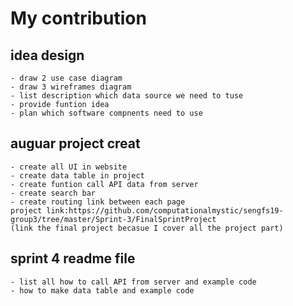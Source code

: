 # My contribution

## idea design
	- draw 2 use case diagram
	- draw 3 wireframes diagram
	- list description which data source we need to tuse 
	- provide funtion idea
	- plan which software compnents need to use 

## auguar project creat
	- create all UI in website 
	- create data table in project
	- create funtion call API data from server
	- create search bar
	- create routing link between each page
	project link:https://github.com/computationalmystic/sengfs19-group3/tree/master/Sprint-3/FinalSprintProject
	(link the final project becasue I cover all the project part)
	
## sprint 4 readme file
	- list all how to call API from server and example code
	- how to make data table and example code
